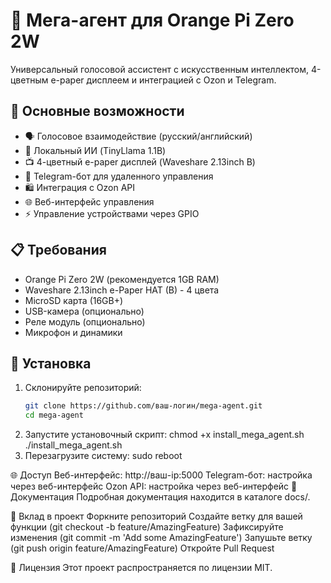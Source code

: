 # 🤖 Мега-агент для Orange Pi Zero 2W

Универсальный голосовой ассистент с искусственным интеллектом, 4-цветным e-paper дисплеем и интеграцией с Ozon и Telegram.

## 🎯 Основные возможности

- 🗣️ Голосовое взаимодействие (русский/английский)
- 🤖 Локальный ИИ (TinyLlama 1.1B)
- 📺 4-цветный e-paper дисплей (Waveshare 2.13inch B)
- 📱 Telegram-бот для удаленного управления
- 🛍️ Интеграция с Ozon API
- 🌐 Веб-интерфейс управления
- ⚡ Управление устройствами через GPIO

## 📋 Требования

- Orange Pi Zero 2W (рекомендуется 1GB RAM)
- Waveshare 2.13inch e-Paper HAT (B) - 4 цвета
- MicroSD карта (16GB+)
- USB-камера (опционально)
- Реле модуль (опционально)
- Микрофон и динамики

## 🚀 Установка

1. Склонируйте репозиторий:
   ```bash
   git clone https://github.com/ваш-логин/mega-agent.git
   cd mega-agent
2. Запустите установочный скрипт:
   chmod +x install_mega_agent.sh
   ./install_mega_agent.sh
3. Перезагрузите систему:
   sudo reboot

🌐 Доступ
Веб-интерфейс: http://ваш-ip:5000
Telegram-бот: настройка через веб-интерфейс
Ozon API: настройка через веб-интерфейс
📖 Документация
Подробная документация находится в каталоге docs/.

🤝 Вклад в проект
Форкните репозиторий
Создайте ветку для вашей функции (git checkout -b feature/AmazingFeature)
Зафиксируйте изменения (git commit -m 'Add some AmazingFeature')
Запушьте ветку (git push origin feature/AmazingFeature)
Откройте Pull Request

📄 Лицензия
Этот проект распространяется по лицензии MIT.
